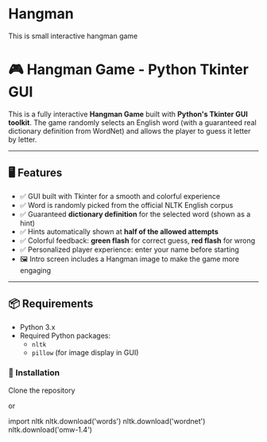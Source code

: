 # Hangman
This is small interactive hangman game

# 🎮 Hangman Game - Python Tkinter GUI

This is a fully interactive **Hangman Game** built with **Python's Tkinter GUI toolkit**. The game randomly selects an English word (with a guaranteed real dictionary definition from WordNet) and allows the player to guess it letter by letter.

---

## 🖥️ Features

- ✅ GUI built with Tkinter for a smooth and colorful experience
- ✅ Word is randomly picked from the official NLTK English corpus
- ✅ Guaranteed **dictionary definition** for the selected word (shown as a hint)
- ✅ Hints automatically shown at **half of the allowed attempts**
- ✅ Colorful feedback: **green flash** for correct guess, **red flash** for wrong
- ✅ Personalized player experience: enter your name before starting
- 🖼️ Intro screen includes a Hangman image to make the game more engaging

---

## 📦 Requirements

- Python 3.x
- Required Python packages:
  - `nltk`
  - `pillow` (for image display in GUI)

### 🔧 Installation
Clone the repository

or

import nltk
nltk.download('words')
nltk.download('wordnet')
nltk.download('omw-1.4')
